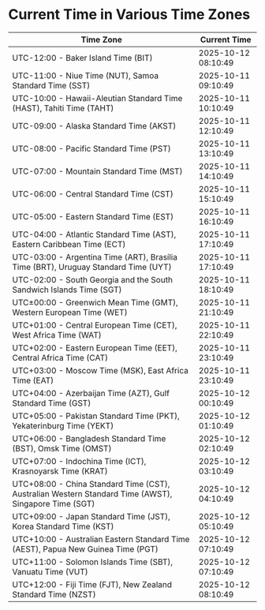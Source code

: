 # Current Time in Various Time Zones

| Time Zone | Current Time |
|-----------|--------------|
| UTC-12:00 - Baker Island Time (BIT) | 2025-10-12 08:10:49 |
| UTC-11:00 - Niue Time (NUT), Samoa Standard Time (SST) | 2025-10-11 09:10:49 |
| UTC-10:00 - Hawaii-Aleutian Standard Time (HAST), Tahiti Time (TAHT) | 2025-10-11 10:10:49 |
| UTC-09:00 - Alaska Standard Time (AKST) | 2025-10-11 12:10:49 |
| UTC-08:00 - Pacific Standard Time (PST) | 2025-10-11 13:10:49 |
| UTC-07:00 - Mountain Standard Time (MST) | 2025-10-11 14:10:49 |
| UTC-06:00 - Central Standard Time (CST) | 2025-10-11 15:10:49 |
| UTC-05:00 - Eastern Standard Time (EST) | 2025-10-11 16:10:49 |
| UTC-04:00 - Atlantic Standard Time (AST), Eastern Caribbean Time (ECT) | 2025-10-11 17:10:49 |
| UTC-03:00 - Argentina Time (ART), Brasília Time (BRT), Uruguay Standard Time (UYT) | 2025-10-11 17:10:49 |
| UTC-02:00 - South Georgia and the South Sandwich Islands Time (SGT) | 2025-10-11 18:10:49 |
| UTC±00:00 - Greenwich Mean Time (GMT), Western European Time (WET) | 2025-10-11 21:10:49 |
| UTC+01:00 - Central European Time (CET), West Africa Time (WAT) | 2025-10-11 22:10:49 |
| UTC+02:00 - Eastern European Time (EET), Central Africa Time (CAT) | 2025-10-11 23:10:49 |
| UTC+03:00 - Moscow Time (MSK), East Africa Time (EAT) | 2025-10-11 23:10:49 |
| UTC+04:00 - Azerbaijan Time (AZT), Gulf Standard Time (GST) | 2025-10-12 00:10:49 |
| UTC+05:00 - Pakistan Standard Time (PKT), Yekaterinburg Time (YEKT) | 2025-10-12 01:10:49 |
| UTC+06:00 - Bangladesh Standard Time (BST), Omsk Time (OMST) | 2025-10-12 02:10:49 |
| UTC+07:00 - Indochina Time (ICT), Krasnoyarsk Time (KRAT) | 2025-10-12 03:10:49 |
| UTC+08:00 - China Standard Time (CST), Australian Western Standard Time (AWST), Singapore Time (SGT) | 2025-10-12 04:10:49 |
| UTC+09:00 - Japan Standard Time (JST), Korea Standard Time (KST) | 2025-10-12 05:10:49 |
| UTC+10:00 - Australian Eastern Standard Time (AEST), Papua New Guinea Time (PGT) | 2025-10-12 07:10:49 |
| UTC+11:00 - Solomon Islands Time (SBT), Vanuatu Time (VUT) | 2025-10-12 07:10:49 |
| UTC+12:00 - Fiji Time (FJT), New Zealand Standard Time (NZST) | 2025-10-12 08:10:49 |
